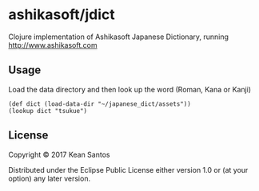 # ashikasoft/jdict

Clojure implementation of Ashikasoft Japanese Dictionary, running http://www.ashikasoft.com

## Usage

Load the data directory and then look up the word (Roman, Kana or Kanji)

    (def dict (load-data-dir "~/japanese_dict/assets"))
    (lookup dict "tsukue")

## License

Copyright © 2017 Kean Santos

Distributed under the Eclipse Public License either version 1.0 or (at
your option) any later version.
